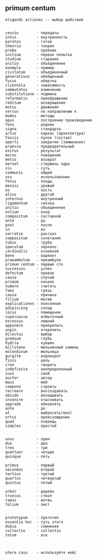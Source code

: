 ## primum centum

    eligendi actiones -- выбор действий
    

    cessio        - передача
    intus         - внутренность
    paratus       - готов
    theoria       - теория
    probe         - пробник
    initium       - первая попытка
    studium       - старание
    unitio        - объединение
    exemplo       - пример
    civitatum     - объединенный
    generativus   - обобщенный
    fucus         - обертка
    clientela     - зависимость
    commutatus    - изменение
    substitutione - подмена
    reformatio    - преображение
    reditum       - возвращение
    motus         - движение
    versus        - по направлению к
    modos         - методы
    opus          - построение произведение
    fons          - родник
    signa         - стандарты
    artus         - каркас (архитектура)
    fascis        - пучок (состав)
    operti        - закрытие (замыкание)
    praevia       - предварительный
    exitus        - результат
    mores         - поведение
    metus         - возврат
    kernel        - стержень ядро
    vis           - суть 
    communis      - общий
    usu           - использование
    fetus         - плоды
    messis        - урожай
    os            - кость
    alius         - другой
    internus      - внутренний
    ligamentum    - связка
    unitio        - объединение
    ostium        - вход
    compositum    - составной
    ante          - до
    post          - после
    in            - из
    narratio      - рассказ
    compositum    - сочетание
    tubus         - труба
    speculum      - зеркало
    cardinalis    - основной
    bene          - вариант
    praeambulum   - преамбула
    primum centum - первые сто
    successus     - успех
    defectum      - провал
    causa         - случай
    primum        - начало
    numero        - считать
    faex          - грязь
    causa         - причина
    filium        - мотив
    explicationes - пояснения
    adipiscing    - склад
    locus         - помещение
    superuacua    - избыточный
    excessus      - лишний
    apponere      - прикрепить
    unpin         - открепить
    dilectus      - выбор
    gremium       - глубь
    hydria        - кувшин
    millstone     - мельничный камень
    molendinum    - мельница
    gurgite       - водоворот
    finis         - цель
    creo          - творить
    indefinita    - неопределенный
    suus          - свой
    auctor        - автор
    meus          - мой
    compono       - строить
    recreare      - воссоздавать
    obsido        - вкладывать
    invenire      - отыскивать
    upgrade       - обновлять
    ante          - до
    ut            - выбросить(вон)
    ortus         - происхождение
    quod          - очередь
    simplex       - простой


    unus          - один
    duo           - два
    tres          - три
    quattuor      - четыре
    quinque       - пять

    primus        - первый
    secundus      - второй
    tertius       - третий 
    quartus       - четвертый
    quintus       - пятый

    arbor         - дерево
    truncus       - ствол
    ramus         - ветвь
    folium        - лист


    prototypum    - прототип
    essentia hoc  - суть этого
    dubia         - сомнения
    collectio     - collectio
    totum         - все
  


    utere casu    - используйте кейс
##
##
##




